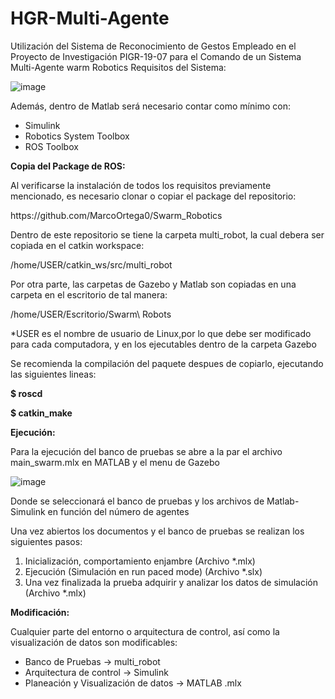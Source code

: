 # HGR-Multi-Agente
Utilización del Sistema de Reconocimiento de Gestos Empleado en el Proyecto de Investigación PIGR-19-07 para el Comando de un Sistema Multi-Agente
warm Robotics
Requisitos del Sistema:

![image](https://user-images.githubusercontent.com/86685506/150550991-b6a95e9b-730d-414d-823d-5c4b3e1d5479.png)

Además, dentro de Matlab será necesario contar como mínimo con:
<ul>
<li> Simulink </li>
<li> 	Robotics System Toolbox </li>
<li> 	ROS Toolbox </li>
</ul>
<b>Copia del Package de ROS:</b>
<p>Al verificarse la instalación de todos los requisitos previamente mencionado, es necesario clonar o copiar el package del repositorio:</p>
<p>https://github.com/MarcoOrtega0/Swarm_Robotics</p>
<p>Dentro de este repositorio se tiene la carpeta multi_robot, la cual debera ser copiada en el catkin workspace:</p>
<p>/home/USER/catkin_ws/src/multi_robot</p>
<p>Por otra parte, las carpetas de Gazebo y Matlab son copiadas en una carpeta en el escritorio de tal manera:</p>
<p>/home/USER/Escritorio/Swarm\ Robots </p>
<p>*USER es el nombre de usuario de Linux,por lo que debe ser modificado para cada computadora, y en los ejecutables dentro de la carpeta Gazebo</p>
<p>Se recomienda la compilación del paquete despues de copiarlo, ejecutando las siguientes lineas:</p>
<p><b>$ roscd</b></p>
<p><b>$ catkin_make</b></p>

<b>Ejecución:</b>
<p>Para la ejecución del banco de pruebas se abre a la par el archivo main_swarm.mlx en MATLAB y el menu de Gazebo</p>

![image](https://user-images.githubusercontent.com/86685506/150551090-358afc4b-338d-44ed-a927-4a6442286574.png)

<p>Donde se seleccionará el banco de pruebas y los archivos de Matlab-Simulink en función del número de agentes</p>
<p>Una vez abiertos los documentos y el banco de pruebas se realizan los siguientes pasos:</p>
<ol>
  <li>Inicialización, comportamiento enjambre (Archivo *.mlx)</li>
  <li>Ejecución (Simulación en run paced mode) (Archivo *.slx)</li>
  <li>Una vez finalizada la prueba adquirir y analizar los datos de simulación (Archivo *.mlx)</li>
</ol>

<b>Modificación:</b>
<p>Cualquier parte del entorno o arquitectura de control, así como la visualización de datos son modificables:</p>
<ul>
<li> Banco de Pruebas -> multi_robot </li>
<li> Arquitectura de control -> Simulink</li>
<li> Planeación y Visualización de datos -> MATLAB .mlx </li>
</ul>
 
